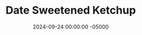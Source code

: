 ---
layout: post
title:  "Date Sweetened Ketchup"
date:   2024-09-24 00:00:00 -05000
categories: 
- Recipes
- Savory Sauces
permalink: /recipes/ketchup
image: /assets/Food/Savory Sauces/Ketchup/ketchup-cover.jpg
ing: ketchup-ing
facts: ketchup-facts
section1: 
start2: 
section2: 
start3: 
section3: 
start4: 
section4: 
start5: 
section5: 
Prep: 10
Rest: 
Cook: 10
Source1: https://www.youtube.com/watch?v=ODY577qOA58
Source2: 
whisk: https://s.samsungfood.com/Nu4B8
tags: 
- ketchup
- sauce
- burger
- sandwich
- spread
- bbq sauce
- barbeque
- fries
- potato
Description: Who else loves ketchup, but hates all the sugar, corn syrup, and high fructose corn syrup that it contains?  This simple sauce uses the sweetness of dates to deliver that traditional ketchup taste without being loaded with added sugars and other ultra-processed ingredients.  If you instead want some barbeque sauce, you should see my <a href="/recipes/bbq-sauce">Unsweetened BBQ Sauce</a>
Instructions: 
- Roughly chop your dates, and add all ingredients to a medium stainless steel saucepot. Simmer on medium low heat with occasional stirring for 10-15 minutes, then blend until smooth with an immersion blender<br><br>
- <center><img src="/assets/Food/Savory Sauces/Ketchup/ketchup-blended.jpg" alt="" class="instruction-image"></center><br>

- Store in the fridge for up to a week.  This recipe makes about 400 g of ketchup.  Each serving is about 2 tbsp or 31 g<br><br>
- <center><img src="/assets/Food/Savory Sauces/Ketchup/ketchup-spoon.jpg" alt="" class="instruction-image"></center>
---